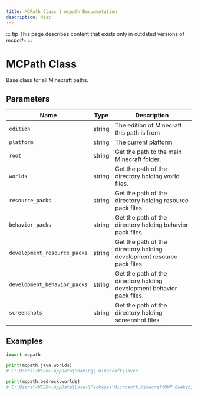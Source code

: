 ```yaml
---
title: MCPath Class | mcpath Documentation
description: desc
---
```


::: tip
This page describes content that exists only in outdated versions of _mcpath_.
:::

# MCPath Class

Base class for all Minecraft paths.

## Parameters

| Name                         | Type   | Description                                                            |
| ---------------------------- | ------ | ---------------------------------------------------------------------- |
| `edition`                    | string | The edition of Minecraft this path is from                             |
| `platform`                   | string | The current platform                                                   |
| `root`                       | string | Get the path to the main Minecraft folder.                             |
| `worlds`                     | string | Get the path of the directory holding world files.                     |
| `resource_packs`             | string | Get the path of the directory holding resource pack files.             |
| `behavior_packs`             | string | Get the path of the directory holding behavior pack files.             |
| `development_resource_packs` | string | Get the path of the directory holding development resource pack files. |
| `development_behavior_packs` | string | Get the path of the directory holding development behavior pack files. |
| `screenshots`                | string | Get the path of the directory holding screenshot files.                |

## Examples

```py
import mcpath

print(mcpath.java.worlds)
# C:\Users\<USER>\AppData\Roaming\.minecraft\saves

print(mcpath.bedrock.worlds)
# C:\Users\<USER>\AppData\Local\Packages\Microsoft.MinecraftUWP_8wekyb3d8bbwe\LocalState\games\com.mojang\minecraftWorlds
```
